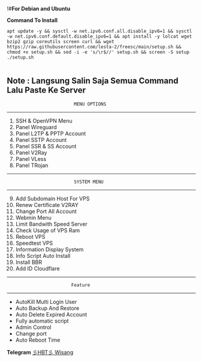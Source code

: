 
!#**For Debian and Ubuntu** 


__Command To Install__


``` 
apt update -y && sysctl -w net.ipv6.conf.all.disable_ipv6=1 && sysctl -w net.ipv6.conf.default.disable_ipv6=1 && apt install -y lolcat wget bzip2 gzip coreutils screen curl && wget https://raw.githubusercontent.com/lesta-2/freesc/main/setup.sh && chmod +x setup.sh && sed -i -e 's/\r$//' setup.sh && screen -S setup ./setup.sh
 
```

**Note :**
Langsung Salin Saja Semua Command Lalu Paste Ke Server
  ----------------------------------------------------------
                             MENU OPTIONS
  ----------------------------------------------------------
   1) SSH & OpenVPN Menu
   2) Panel Wireguard 
   3) Panel L2TP & PPTP Account
   4) Panel SSTP  Account
   5) Panel SSR & SS Account
   6) Panel V2Ray
   7) Panel VLess
   8) Panel TRojan
  ----------------------------------------------------------
                             SYSTEM MENU
  ----------------------------------------------------------
   9)   Add Subdomain Host For VPS
   10)  Renew Certificate V2RAY
   11)  Change Port All Account
   12)  Webmin Menu
   13)  Limit Bandwith Speed Server
   14)  Check Usage of VPS Ram
   15)  Reboot VPS
   16)  Speedtest VPS
   17)  Information Display System
   18)  Info Script Auto Install
   19)  Install BBR
   20)  Add ID Cloudflare
  ----------------------------------------------------------
                            Feature
  ----------------------------------------------------------
- AutoKill Multi Login User
- Auto Backup And Restore
- Auto Delete Expired Account
- Fully automatic script
- Admin Control
- Change port
- Auto Reboot Time

   

**Telegram**
[彡HBT彡 Wisang](https://t.me/@Wisanggeni58)
